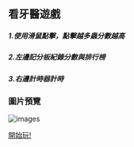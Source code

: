  ## 看牙醫遊戲
 ##### 1.使用滑鼠點擊，點擊越多蟲分數越高
 ##### 2.左邊記分板紀錄分數與排行榜
 ##### 3.右邊計時器計時
 ### 圖片預覽
![images](https://i.imgur.com/etveKXS.png)
 
 [開始玩!](https://keikohsu.github.io/js-wam/)
